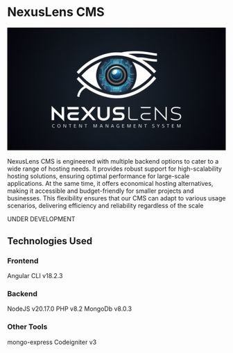 # NexusLens CMS

![Logo](https://raw.githubusercontent.com/ankursinghagra/nexuslens_cms/main/docs/images/logo_big.jpeg)

NexusLens CMS is engineered with multiple backend options to cater to a wide range of hosting needs. It provides robust support for high-scalability hosting solutions, ensuring optimal performance for large-scale applications. At the same time, it offers economical hosting alternatives, making it accessible and budget-friendly for smaller projects and businesses. This flexibility ensures that our CMS can adapt to various usage scenarios, delivering efficiency and reliability regardless of the scale

UNDER DEVELOPMENT

## Technologies Used

### Frontend 

Angular CLI v18.2.3

### Backend 
NodeJS v20.17.0
PHP v8.2
MongoDb v8.0.3

### Other Tools
mongo-express
Codeigniter v3
